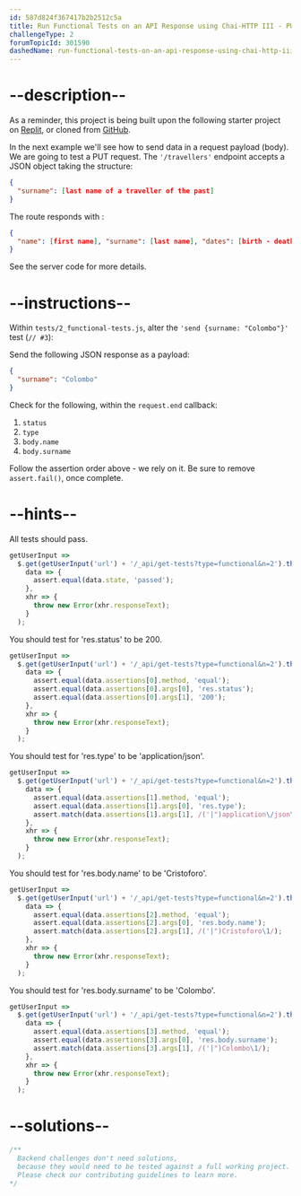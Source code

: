```yaml
---
id: 587d824f367417b2b2512c5a
title: Run Functional Tests on an API Response using Chai-HTTP III - PUT method
challengeType: 2
forumTopicId: 301590
dashedName: run-functional-tests-on-an-api-response-using-chai-http-iii---put-method
---
```


# --description--

As a reminder, this project is being built upon the following starter project on [Replit](https://replit.com/github/freeCodeCamp/boilerplate-mochachai), or cloned from [GitHub](https://github.com/freeCodeCamp/boilerplate-mochachai/).

In the next example we'll see how to send data in a request payload (body). We are going to test a PUT request. The `'/travellers'` endpoint accepts a JSON object taking the structure:

```json
{
  "surname": [last name of a traveller of the past]
}
```

The route responds with :

```json
{
  "name": [first name], "surname": [last name], "dates": [birth - death years]
}
```

See the server code for more details.

# --instructions--

Within `tests/2_functional-tests.js`, alter the `'send {surname: "Colombo"}'` test (`// #3`):

Send the following JSON response as a payload:

```json
{
  "surname": "Colombo"
}
```

Check for the following, within the `request.end` callback:

1.  `status`
2.  `type`
3.  `body.name`
4.  `body.surname`

Follow the assertion order above - we rely on it. Be sure to remove `assert.fail()`, once complete.

# --hints--

All tests should pass.

```js
getUserInput =>
  $.get(getUserInput('url') + '/_api/get-tests?type=functional&n=2').then(
    data => {
      assert.equal(data.state, 'passed');
    },
    xhr => {
      throw new Error(xhr.responseText);
    }
  );
```

You should test for 'res.status' to be 200.

```js
getUserInput =>
  $.get(getUserInput('url') + '/_api/get-tests?type=functional&n=2').then(
    data => {
      assert.equal(data.assertions[0].method, 'equal');
      assert.equal(data.assertions[0].args[0], 'res.status');
      assert.equal(data.assertions[0].args[1], '200');
    },
    xhr => {
      throw new Error(xhr.responseText);
    }
  );
```

You should test for 'res.type' to be 'application/json'.

```js
getUserInput =>
  $.get(getUserInput('url') + '/_api/get-tests?type=functional&n=2').then(
    data => {
      assert.equal(data.assertions[1].method, 'equal');
      assert.equal(data.assertions[1].args[0], 'res.type');
      assert.match(data.assertions[1].args[1], /('|")application\/json\1/);
    },
    xhr => {
      throw new Error(xhr.responseText);
    }
  );
```

You should test for 'res.body.name' to be 'Cristoforo'.

```js
getUserInput =>
  $.get(getUserInput('url') + '/_api/get-tests?type=functional&n=2').then(
    data => {
      assert.equal(data.assertions[2].method, 'equal');
      assert.equal(data.assertions[2].args[0], 'res.body.name');
      assert.match(data.assertions[2].args[1], /('|")Cristoforo\1/);
    },
    xhr => {
      throw new Error(xhr.responseText);
    }
  );
```

You should test for 'res.body.surname' to be 'Colombo'.

```js
getUserInput =>
  $.get(getUserInput('url') + '/_api/get-tests?type=functional&n=2').then(
    data => {
      assert.equal(data.assertions[3].method, 'equal');
      assert.equal(data.assertions[3].args[0], 'res.body.surname');
      assert.match(data.assertions[3].args[1], /('|")Colombo\1/);
    },
    xhr => {
      throw new Error(xhr.responseText);
    }
  );
```

# --solutions--

```js
/**
  Backend challenges don't need solutions, 
  because they would need to be tested against a full working project. 
  Please check our contributing guidelines to learn more.
*/
```
